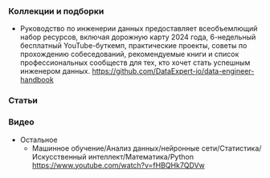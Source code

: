 ### Коллекции и подборки

- Руководство по инженерии данных предоставляет всеобъемлющий набор ресурсов, включая дорожную карту 2024 года, 6-недельный бесплатный YouTube-буткемп, практические проекты, советы по прохождению собеседований, рекомендуемые книги и список профессиональных сообществ для тех, кто хочет стать успешным инженером данных. https://github.com/DataExpert-io/data-engineer-handbook

### Статьи

### Видео

- Остальное
    - Машинное обучение/Анализ данных/нейронные сети/Статистика/Искусственный интеллект/Математика/Python https://www.youtube.com/watch?v=fHBQHk7QDVw